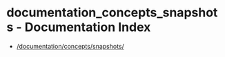 # documentation_concepts_snapshots - Documentation Index

- [/documentation/concepts/snapshots/](./_documentation_concepts_snapshots_.md)
